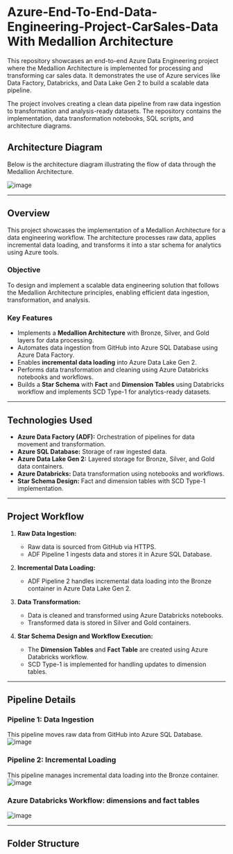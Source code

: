 # **Azure-End-To-End-Data-Engineering-Project-CarSales-Data With Medallion Architecture**

This repository showcases an end-to-end Azure Data Engineering project where the Medallion Architecture is implemented for processing and transforming car sales data. It demonstrates the use of Azure services like Data Factory, Databricks, and Data Lake Gen 2 to build a scalable data pipeline.

The project involves creating a clean data pipeline from raw data ingestion to transformation and analysis-ready datasets. The repository contains the implementation, data transformation notebooks, SQL scripts, and architecture diagrams.

## **Architecture Diagram**  
Below is the architecture diagram illustrating the flow of data through the Medallion Architecture.  

![image](https://github.com/user-attachments/assets/4fe90069-f8e9-4658-abcf-1e0264518172)

---

## **Overview**  
This project showcases the implementation of a Medallion Architecture for a data engineering workflow. The architecture processes raw data, applies incremental data loading, and transforms it into a star schema for analytics using Azure tools.

### **Objective**  
To design and implement a scalable data engineering solution that follows the Medallion Architecture principles, enabling efficient data ingestion, transformation, and analysis.

### **Key Features**  
- Implements a **Medallion Architecture** with Bronze, Silver, and Gold layers for data processing.  
- Automates data ingestion from GitHub into Azure SQL Database using Azure Data Factory.  
- Enables **incremental data loading** into Azure Data Lake Gen 2.  
- Performs data transformation and cleaning using Azure Databricks notebooks and workflows.  
- Builds a **Star Schema** with **Fact** and **Dimension Tables** using Databricks workflow and implements SCD Type-1 for analytics-ready datasets.

---

## **Technologies Used**  
- **Azure Data Factory (ADF):** Orchestration of pipelines for data movement and transformation.  
- **Azure SQL Database:** Storage of raw ingested data.  
- **Azure Data Lake Gen 2:** Layered storage for Bronze, Silver, and Gold data containers.  
- **Azure Databricks:** Data transformation using notebooks and workflows.  
- **Star Schema Design:** Fact and dimension tables with SCD Type-1 implementation.  

---

## **Project Workflow**  

1. **Raw Data Ingestion:**  
   - Raw data is sourced from GitHub via HTTPS.  
   - ADF Pipeline 1 ingests data and stores it in Azure SQL Database.  

2. **Incremental Data Loading:**  
   - ADF Pipeline 2 handles incremental data loading into the Bronze container in Azure Data Lake Gen 2.  

3. **Data Transformation:**  
   - Data is cleaned and transformed using Azure Databricks notebooks.  
   - Transformed data is stored in Silver and Gold containers.  

4. **Star Schema Design and Workflow Execution:**  
   - The **Dimension Tables** and **Fact Table** are created using Azure Databricks workflow.  
   - SCD Type-1 is implemented for handling updates to dimension tables.  

---

## **Pipeline Details**  

### **Pipeline 1: Data Ingestion**  
This pipeline moves raw data from GitHub into Azure SQL Database.  
![image](https://github.com/user-attachments/assets/55ef7742-7be6-496b-8141-3596286c377d)


### **Pipeline 2: Incremental Loading**  
This pipeline manages incremental data loading into the Bronze container.  
![image](https://github.com/user-attachments/assets/4ff1d24b-b6d5-40a3-842f-358552270969)

### **Azure Databricks Workflow: dimensions and fact tables**  

 ![image](https://github.com/user-attachments/assets/fa3c1295-5e00-42ce-aedc-d3b47a558f02)


---

## **Folder Structure**  
